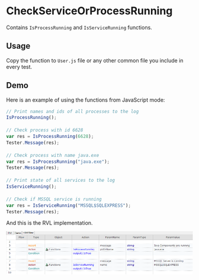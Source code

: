 # CheckServiceOrProcessRunning

Contains `IsProcessRunning` and `IsServiceRunning` functions.

## Usage

Copy the function to `User.js` file or any other common file you include in every test.

## Demo

Here is an example of using the functions from JavaScript mode: 

```javascript
// Print names and ids of all processes to the log
IsProcessRunning();

// Check process with id 6628
var res = IsProcessRunning(6628);
Tester.Message(res);

// Check process with name java.exe
var res = IsProcessRunning("java.exe");
Tester.Message(res);

// Print state of all services to the log
IsServiceRunning();

// Check if MSSQL service is running
var res = IsServiceRunning("MSSQL$SQLEXPRESS");
Tester.Message(res);
```

And this is the RVL implementation.

![RVL Example](CheckServiceOrProcessRunning.png)




